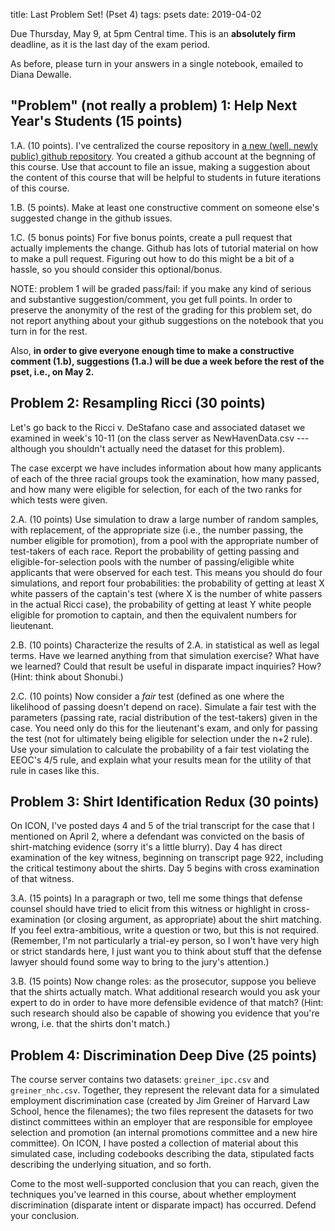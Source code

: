 title: Last Problem Set! (Pset 4)
tags: psets
date: 2019-04-02

Due Thursday, May 9, at 5pm Central time. This is an **absolutely firm** deadline, as it is the last day of the exam period. 

As before, please turn in your answers in a single notebook, emailed to Diana Dewalle. 


## "Problem" (not really a problem) 1: Help Next Year's Students (15 points)

1.A. (10 points).  I've centralized the course repository in [a new (well, newly public) github repository](https://github.com/paultopia/gobbledygook).  You created a github account at the begnning of this course.  Use that account to file an issue, making a suggestion about the content of this course that will be helpful to students in future iterations of this course. 

1.B. (5 points).  Make at least one constructive comment on someone else's suggested change in the github issues. 

1.C. (5 bonus points) For five bonus points, create a pull request that actually implements the change.  Github has lots of tutorial material on how to make a pull request. Figuring out how to do this might be a bit of a hassle, so you should consider this optional/bonus. 

NOTE: problem 1 will be graded pass/fail: if you make any kind of serious and substantive suggestion/comment, you get full points. In order to preserve the anonymity of the rest of the grading for this problem set, do not report anything about your github suggestions on the notebook that you turn in for the rest.  

Also, **in order to give everyone enough time to make a constructive comment (1.b), suggestions (1.a.) will be due a week before the rest of the pset, i.e., on May 2.**

## Problem 2: Resampling Ricci (30 points) 

Let's go back to the Ricci v. DeStafano case and associated dataset we examined in week's 10-11 (on the class server as NewHavenData.csv ---although you shouldn't actually need the dataset for this problem).  

The case excerpt we have includes information about how many applicants of each of the three racial groups took the examination, how many passed, and how many were eligible for selection, for each of the two ranks for which tests were given.  

2.A. (10 points) Use simulation to draw a large number of random samples, with replacement, of the appropriate size (i.e., the number passing, the number eligible for promotion), from a pool with the appropriate number of test-takers of each race. Report the probability of getting passing and eligible-for-selection pools with the number of passing/eligible white applicants that were observed for each test. This means you should do four simulations, and report four probabilities: the probability of getting at least X white passers of the captain's test (where X is the number of white passers in the actual Ricci case), the probability of getting at least Y white people eligible for promotion to captain, and then the equivalent numbers for lieutenant.

2.B. (10 points) Characterize the results of 2.A. in statistical as well as legal terms. Have we learned anything from that simulation exercise? What have we learned? Could that result be useful in disparate impact inquiries? How? (Hint: think about Shonubi.)

2.C. (10 points) Now consider a *fair* test (defined as one where the likelihood of passing doesn't depend on race). Simulate a fair test with the parameters (passing rate, racial distribution of the test-takers) given in the case. You need only do this for the lieutenant's exam, and only for passing the test (not for ultimately being eligible for selection under the n+2 rule). Use your simulation to calculate the probability of a fair test violating the EEOC's 4/5 rule, and explain what your results mean for the utility of that rule in cases like this.

## Problem 3: Shirt Identification Redux (30 points)

On ICON, I've posted days 4 and 5 of the trial transcript for the case that I mentioned on April 2, where a defendant was convicted on the basis of shirt-matching evidence (sorry it's a little blurry). Day 4 has direct examination of the key witness, beginning on transcript page 922, including the critical testimony about the shirts.  Day 5 begins with cross examination of that witness. 

3.A. (15 points) In a paragraph or two, tell me some things that defense counsel should have tried to elicit from this witness or highlight in cross-examination (or closing argument, as appropriate) about the shirt matching.  If you feel extra-ambitious, write a question or two, but this is not required. (Remember, I'm not particularly a trial-ey person, so I won't have very high or strict standards here, I just want you to think about stuff that the defense lawyer should found some way to bring to the jury's attention.) 

3.B. (15 points) Now change roles: as the prosecutor, suppose you believe that the shirts actually match. What additional research would you ask your expert to do in order to have more defensible evidence of that match? (Hint: such research should also be capable of showing you evidence that you're wrong, i.e. that the shirts don't match.)

## Problem 4: Discrimination Deep Dive (25 points)

The course server contains two datasets: `greiner_ipc.csv` and `greiner_nhc.csv`.  Together, they represent the relevant data for a simulated employment discrimination case (created by Jim Greiner of Harvard Law School, hence the filenames); the two files represent the datasets for two distinct committees within an employer that are responsible for employee selection and promotion (an internal promotions committee and a new hire committee).  On ICON, I have posted a collection of material about this simulated case, including codebooks describing the data, stipulated facts describing the underlying situation, and so forth. 

Come to the most well-supported conclusion that you can reach, given the techniques you've learned in this course, about whether employment discrimination (disparate intent or disparate impact) has occurred. Defend your conclusion. 
